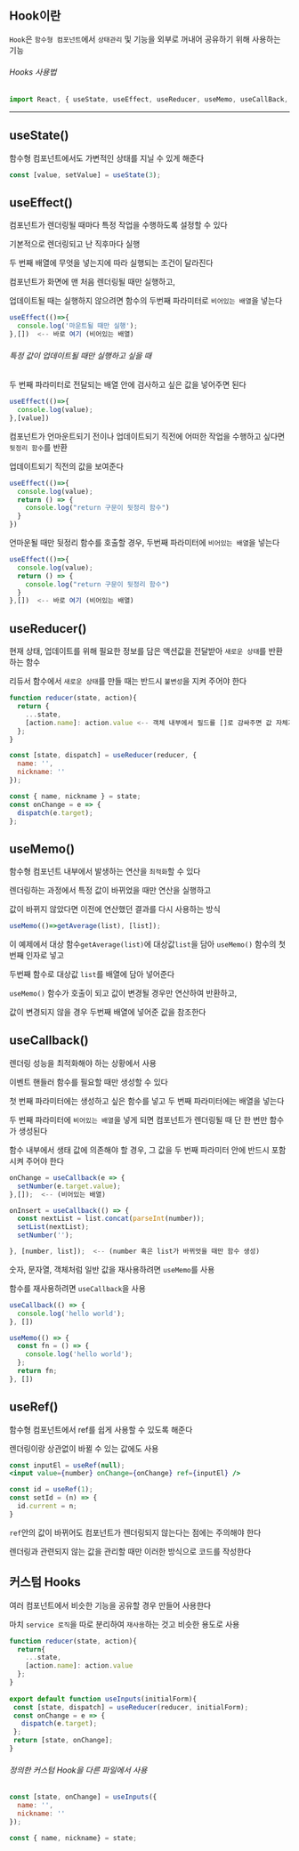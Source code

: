 ## Hook이란 
  
`Hook`은 `함수형 컴포넌트`에서 `상태관리` 및 기능을 외부로 꺼내어 공유하기 위해 사용하는 기능   
  
###### Hooks 사용법  
  
```jsx
import React, { useState, useEffect, useReducer, useMemo, useCallBack, useRef } from 'react';
```
  
---
  
## useState()  
  
함수형 컴포넌트에서도 가변적인 상태를 지닐 수 있게 해준다  
```jsx
const [value, setValue] = useState(3);
```
  
## useEffect()  
  
컴포넌트가 렌더링될 때마다 특정 작업을 수행하도록 설정할 수 있다  
  
기본적으로 렌더링되고 난 직후마다 실행  

두 번째 배열에 무엇을 넣는지에 따라 실행되는 조건이 달라진다  
              
컴포넌트가 화면에 맨 처음 렌더링될 때만 실행하고,  
  
업데이트될 때는 실행하지 않으려면 함수의 두번째 파라미터로 `비어있는 배열`을 넣는다  
```jsx
useEffect(()=>{
  console.log('마운트될 때만 실행');
},[])  <-- 바로 여기 (비어있는 배열)
```
  
###### 특정 값이 업데이트될 때만 실행하고 싶을 때  
  
두 번째 파라미터로 전달되는 배열 안에 검사하고 싶은 값을 넣어주면 된다  
```jsx
useEffect(()=>{
  console.log(value);
},[value])
```    
  
컴포넌트가 언마운트되기 전이나 업데이트되기 직전에 어떠한 작업을 수행하고 싶다면 `뒷정리 함수`를 반환  
  
업데이트되기 직전의 값을 보여준다  

```jsx
useEffect(()=>{
  console.log(value);
  return () => {
    console.log("return 구문이 뒷정리 함수")
  }
})
```
  
언마운될 때만 뒷정리 함수를 호출할 경우, 두번째 파라미터에 `비어있는 배열`을 넣는다  
  
```jsx
useEffect(()=>{
  console.log(value);
  return () => {
    console.log("return 구문이 뒷정리 함수")
  }
},[])  <-- 바로 여기 (비어있는 배열)
```     
               
## useReducer()  
  
현재 상태, 업데이트를 위해 필요한 정보를 담은 액션값을 전달받아 `새로운 상태`를 반환하는 함수  
  
리듀서 함수에서 `새로운 상태`를 만들 때는 반드시 `불변성`을 지켜 주어야 한다  
  
```jsx
function reducer(state, action){
  return {
    ...state,
    [action.name]: action.value <-- 객체 내부에서 필드를 []로 감싸주면 값 자체가 필드명이 된다 
  };
}

const [state, dispatch] = useReducer(reducer, {
  name: '',
  nickname: ''
});

const { name, nickname } = state;
const onChange = e => {
  dispatch(e.target);
};
```                 
                 
## useMemo()  
  
함수형 컴포넌트 내부에서 발생하는 연산을 `최적화`할 수 있다  
  
렌더링하는 과정에서 특정 값이 바뀌었을 때만 연산을 실행하고  
    
값이 바뀌지 않았다면 이전에 연산했던 결과를 다시 사용하는 방식  
  
```jsx
useMemo(()=>getAverage(list), [list]);
```
  
이 예제에서 대상 함수`getAverage(list)`에 대상값`list`을 담아 `useMemo()` 함수의 첫번째 인자로 넣고  
  
두번째 함수로 대상값 `list`를 배열에 담아 넣어준다  
  
`useMemo()` 함수가 호출이 되고 값이 변경될 경우만 연산하여 반환하고,  
  
값이 변경되지 않을 경우 두번째 배열에 넣어준 값을 참조한다  
  
## useCallback()  
  
렌더링 성능을 최적화해야 하는 상황에서 사용  
  
이벤트 핸들러 함수를 필요할 때만 생성할 수 있다  
  
첫 번째 파라미터에는 생성하고 싶은 함수를 넣고 두 번째 파라미터에는 배열을 넣는다  
  
두 번째 파라미터에 `비어있는 배열`을 넣게 되면 컴포넌트가 렌더링될 때 단 한 번만 함수가 생성된다  
  
함수 내부에서 생태 값에 의존해야 할 경우, 그 값을 두 번째 파라미터 안에 반드시 포함시켜 주어야 한다  
  
```jsx
onChange = useCallback(e => {
  setNumber(e.target.value);
},[]);  <-- (비어있는 배열)

onInsert = useCallback(() => {
  const nextList = list.concat(parseInt(number));
  setList(nextList);
  setNumber('');

}, [number, list]);  <-- (number 혹은 list가 바뀌엇을 때만 함수 생성)
```
  
  
숫자, 문자열, 객체처럼 일반 값을 재사용하려면 `useMemo`를 사용  
  
함수를 재사용하려면 `useCallback`을 사용  
  
```jsx                  
useCallback(() => {
  console.log('hello world');
}, [])

useMemo(() => {
  const fn = () => {
    console.log('hello world');
  };
  return fn;
}, [])
```        
             
## useRef()  
  
함수형 컴포넌트에서 ref를 쉽게 사용할 수 있도록 해준다  
  
렌더링이랑 상관없이 바뀔 수 있는 값에도 사용  

```jsx
const inputEl = useRef(null);
<input value={number} onChange={onChange} ref={inputEl} />

const id = useRef(1);
const setId = (n) => {
  id.current = n;
}
```                           
`ref`안의 값이 바뀌어도 컴포넌트가 렌더링되지 않는다는 점에는 주의해야 한다  
  
렌더링과 관련되지 않는 값을 관리할 때만 이러한 방식으로 코드를 작성한다  
  
## 커스텀 Hooks  
  
여러 컴포넌트에서 비슷한 기능을 공유할 경우 만들어 사용한다  
  
마치 `service 로직`을 따로 분리하여 `재사용`하는 것고 비슷한 용도로 사용  
  
 ```jsx
 function reducer(state, action){
   return{
     ...state,
     [action.name]: action.value
   };
 }
  
export default function useInputs(initialForm){
  const [state, dispatch] = useReducer(reducer, initialForm);
  const onChange = e => {
    dispatch(e.target);
  };
  return [state, onChange];
}
 ```
###### 정의한 커스텀 Hook을 다른 파일에서 사용  
  
```jsx
const [state, onChange] = useInputs({
  name: '',
  nickname: ''
});

const { name, nickname} = state;
```
                    
                
                 
